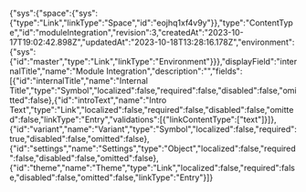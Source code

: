 {"sys":{"space":{"sys":{"type":"Link","linkType":"Space","id":"eojhq1xf4v9y"}},"type":"ContentType","id":"moduleIntegration","revision":3,"createdAt":"2023-10-17T19:02:42.898Z","updatedAt":"2023-10-18T13:28:16.178Z","environment":{"sys":{"id":"master","type":"Link","linkType":"Environment"}}},"displayField":"internalTitle","name":"Module Integration","description":"","fields":[{"id":"internalTitle","name":"Internal Title","type":"Symbol","localized":false,"required":false,"disabled":false,"omitted":false},{"id":"introText","name":"Intro Text","type":"Link","localized":false,"required":false,"disabled":false,"omitted":false,"linkType":"Entry","validations":[{"linkContentType":["text"]}]},{"id":"variant","name":"Variant","type":"Symbol","localized":false,"required":true,"disabled":false,"omitted":false},{"id":"settings","name":"Settings","type":"Object","localized":false,"required":false,"disabled":false,"omitted":false},{"id":"theme","name":"Theme","type":"Link","localized":false,"required":false,"disabled":false,"omitted":false,"linkType":"Entry"}]}